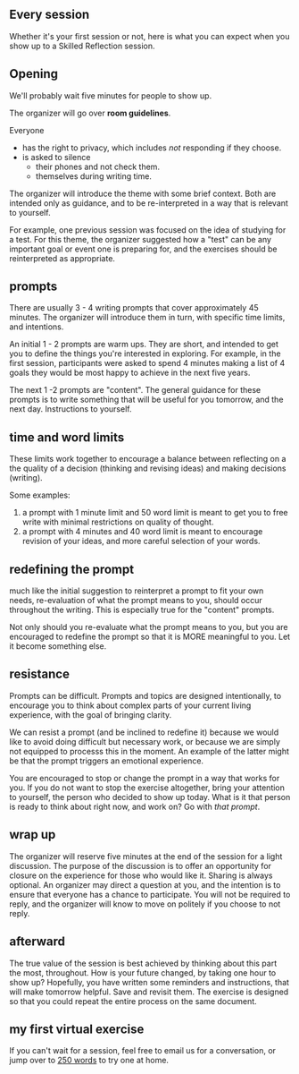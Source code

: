 ## Every session
Whether it's your first session or not, here is what you can expect when you show up to a Skilled Reflection session.

## Opening
We'll probably wait five minutes for people to show up.

The organizer will go over **room guidelines**.

Everyone  
- has the right to privacy, which includes *not* responding if they choose.
- is asked to silence 
  - their phones and not check them.
  - themselves during writing time.

The organizer will introduce the theme with some brief context.
Both are intended only as guidance, and to be re-interpreted in a way that is relevant to yourself.

For example, one previous session was focused on the idea of studying for a test.
For this theme, the organizer suggested how a "test" can be any important goal or event one is preparing for,
and the exercises should be reinterpreted as appropriate.

## prompts  

There are usually 3 - 4 writing prompts that cover approximately 45 minutes.
The organizer will introduce them in turn, with specific time limits, and intentions.

An initial 1 - 2 prompts are warm ups. 
They are short, and intended to get you to define the things you're interested in exploring.
For example, in the first session,
participants were asked to spend 4 minutes making a list of 4 goals they would be most happy to achieve in the next five years.

The next 1 -2 prompts are "content".
The general guidance for these prompts is to 
write something that will be useful 
for you tomorrow, and the next day. 
Instructions to yourself. 


## time and word limits  
These limits work together to encourage a balance between 
reflecting on a the quality of a decision (thinking and revising ideas)
and making decisions (writing).

Some examples:  
1. a prompt with 1 minute limit and 50 word limit
is meant to get you to free write with minimal restrictions on quality of thought.  
2. a prompt with 4 minutes and 40 word limit
is meant to encourage revision of your ideas, and more careful selection of your words.


## redefining the prompt
much like the initial suggestion to reinterpret a prompt to fit your own needs,
re-evaluation of what the prompt means to you, should occur throughout the writing.
This is especially true for the "content" prompts.

Not only should you re-evaluate what the prompt means to you, but you are encouraged to 
redefine the prompt so that it is MORE meaningful to you.
Let it become something else.

## resistance  
Prompts can be difficult.
Prompts and topics are designed intentionally, to encourage you to think about
complex parts of your current living experience, with the goal of bringing clarity.

We can resist a prompt (and be inclined to redefine it) because we
would like to avoid doing difficult but necessary work, or
because we are simply not equipped to processs this in the moment.
An example of the latter might be that the prompt triggers an emotional experience.

You are encouraged to stop or change the prompt in a way that works for you.
If you do not want to stop the exercise altogether,
bring your attention to yourself,
the person who decided to show up today.
What is it that person is ready to think about right now, and work on?
Go with *that prompt*.

## wrap up  
The organizer will reserve five minutes at the end of the session for a light discussion.
The purpose of the discussion is to offer an opportunity for closure on the experience 
for those who would like it. Sharing is always optional. An organizer may direct a question at you, 
and the intention is to ensure that everyone has a chance to participate. You will not be required to reply, 
and the organizer will know to move on politely if you choose to not reply. 

## afterward
The true value of the session is best achieved by thinking about this part the most, throughout.
How is your future changed, by taking one hour to show up?
Hopefully, you have written some reminders and instructions, that will make tomorrow helpful.
Save and revisit them. The exercise is designed so that you could repeat the entire process on the same document. 

## my first virtual exercise  
If you can't wait for a session, feel free to email us for a conversation, or jump over to [250 words](250words.md) to try one at home.

